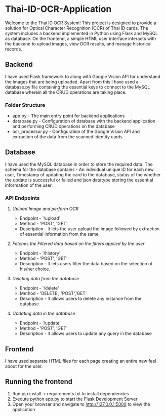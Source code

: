 # Thai-ID-OCR-Application

Welcome to the Thai ID OCR System! This project is designed to provide a solution for Optical Character Recognition (OCR) of Thai ID cards. The system includes a backend implemented in Python using Flask and MySQL as database. On the frontend, a simple HTML user interface interacts with the backend to upload images, view OCR results, and manage historical records.

## Backend
I have used Flask framework to along with Google Vision API for understand the images that are being uploaded. Apart from this I have used a database.py file containing the essential keys to connect to the MySQL database wherein all the CRUD operations are taking place.

### Folder Structure

- app.py - The main entry point for backend applications
- database.py - Configuration of database with the backend application and performing CRUD operations on the database
- ocr_processor.py - Configuration of the Google Vision API and extraction of the data from the scanned identity cards

## Database
I have used the MySQL database in order to store the required data. The schema for the database contains - An individual unique ID for each new user, Timestamp of updating the card to the database, status of the whether the update is successful or failed and json datatype storing the essential information of the user.

### API Endpoints

1. *Upload Image and perform OCR*
   - Endpoint - '/upload'
   - Method - 'POST', 'GET'
   - Description - It lets the user upload the image followed by extraction of essential information from the same.

2. *Fetches the Filtered data based on the filters applied by the user*
   - Endpoint - '/history'
   - Method - 'POST', 'GET'
   - Description - It lets users filter the data based on the selection of his/her choice.
  
3. *Deleting data from the database*
    - Endpoint - '/delete'
    - Method - 'DELETE', 'POST','GET'
    - Description - It allows users to delete any instance from the database

4. *Updating data in the database*
     - Endpoint - '/update'
     - Method - 'POST', 'GET'
     - Description - It allows users to update any query in the database

## Frontend
I have used separate HTML files for each page creating an entire new feel about for the user.

## Running the frontend 
1. Run pip install -r requirements.txt to install dependencies
2. Execute python app.py to start the Flask Development Server
3. Open your browser and navigate to http://127.0.0.1:5000 to view the application

